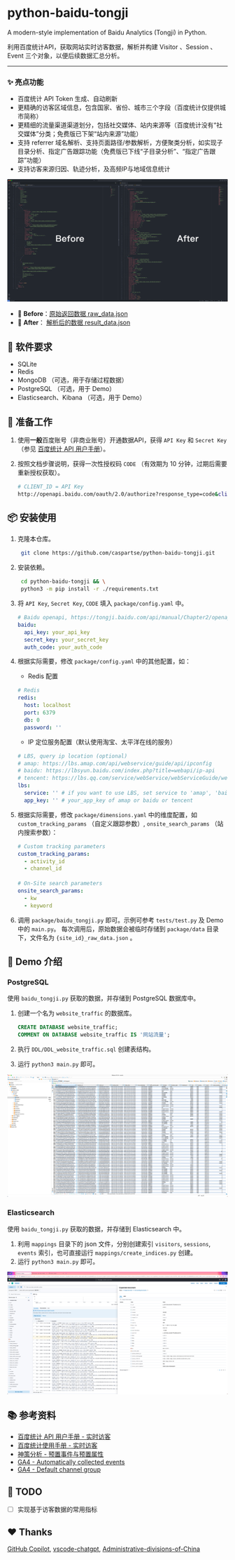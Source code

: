 # python-baidu-tongji

A modern-style implementation of Baidu Analytics (Tongji) in Python.

利用百度统计API，获取网站实时访客数据，解析并构建 Visitor 、Session 、Event 三个对象，以便后续数据汇总分析。

---

### ✨ 亮点功能

- 百度统计 API Token 生成、自动刷新
- 更精确的访客区域信息，包含国家、省份、城市三个字段（百度统计仅提供城市简称）
- 更精细的流量渠道渠道划分，包括社交媒体、站内来源等（百度统计没有“社交媒体”分类；免费版已下架“站内来源”功能）
- 支持 referrer 域名解析、支持页面路径/参数解析，方便聚类分析，如实现子目录分析、指定广告跟踪功能（免费版已下线“子目录分析”、“指定广告跟踪”功能）
- 支持访客来源归因、轨迹分析，及高频IP与地域信息统计

![before_after](assets/screenshots/before_after.png)

- 🤔 **Before**：[原始返回数据 raw_data.json](./tests/16847648_raw_data.json)
- 🤩 **After**： [解析后的数据 result_data.json](./tests/16847648_result_data.json)


## 🧩 软件要求

- SQLite
- Redis
- MongoDB （可选，用于存储过程数据）
- PostgreSQL （可选，用于 Demo）
- Elasticsearch、Kibana （可选，用于 Demo）


## 🏁 准备工作

1. 使用**一般**百度账号（非商业账号）开通数据API，获得 `API Key` 和 `Secret Key` （参见 [百度统计 API 用户手册](https://tongji.baidu.com/api/manual/)）。
2. 按照文档步骤说明，获得一次性授权码 `CODE` （有效期为 10 分钟，过期后需要重新授权获取）。

    ```Bash
    # CLIENT_ID = API Key
    http://openapi.baidu.com/oauth/2.0/authorize?response_type=code&client_id={CLIENT_ID}&redirect_uri=oob&scope=basic&display=popup
    ```


## 📦 安装使用

1. 克隆本仓库。

   ```Bash
    git clone https://github.com/caspartse/python-baidu-tongji.git
    ```

2. 安装依赖。

   ```Bash
    cd python-baidu-tongji && \
    python3 -m pip install -r ./requirements.txt
   ```

3. 将 `API Key`, `Secret Key`, `CODE` 填入 `package/config.yaml` 中。

    ```YAML
    # Baidu openapi, https://tongji.baidu.com/api/manual/Chapter2/openapi.html
    baidu:
      api_key: your_api_key
      secret_key: your_secret_key
      auth_code: your_auth_code
    ```

4. 根据实际需要，修改 `package/config.yaml` 中的其他配置，如：

    - Redis 配置

    ```YAML
    # Redis
    redis:
      host: localhost
      port: 6379
      db: 0
      password: ''
    ```

   - IP 定位服务配置（默认使用淘宝、太平洋在线的服务）

    ```YAML
    # LBS, query ip location (optional)
    # amap: https://lbs.amap.com/api/webservice/guide/api/ipconfig
    # baidu: https://lbsyun.baidu.com/index.php?title=webapi/ip-api
    # tencent: https://lbs.qq.com/service/webService/webServiceGuide/webServiceIp
    lbs:
      service: '' # if you want to use LBS, set service to 'amap', 'baidu' or 'tencent'
      app_key: '' # your_app_key of amap or baidu or tencent
    ```

5. 根据实际需要，修改 `package/dimensions.yaml` 中的维度配置，如 `custom_tracking_params` （自定义跟踪参数）, `onsite_search_params` （站内搜索参数）：

    ```YAML
    # Custom tracking parameters
    custom_tracking_params:
      - activity_id
      - channel_id

    # On-Site search parameters
    onsite_search_params:
      - kw
      - keyword
    ```

6. 调用 `package/baidu_tongji.py` 即可。示例可参考 `tests/test.py` 及 Demo 中的 `main.py`。
   每次调用后，原始数据会被临时存储到 `package/data` 目录下，文件名为 `{site_id}_raw_data.json` 。


## 🐣 Demo 介绍

### PostgreSQL

使用 `baidu_tongji.py` 获取的数据，并存储到 PostgreSQL 数据库中。

1. 创建一个名为 `website_traffic` 的数据库。

    ```SQL
    CREATE DATABASE website_traffic;
    COMMENT ON DATABASE website_traffic IS '网站流量';
    ```

2. 执行 `DDL/DDL_website_traffic.sql` 创建表结构。
3. 运行 `python3 main.py` 即可。

![PostgreSQL](assets/screenshots/demo_postgresql.png)

### Elasticsearch

使用 `baidu_tongji.py` 获取的数据，并存储到 Elasticsearch 中。

1. 利用 `mappings` 目录下的 json 文件，分别创建索引 `visitors`, `sessions`, `events` 索引，也可直接运行 `mappings/create_indices.py` 创建。
2. 运行 `python3 main.py` 即可。

![Elasticsearch](assets/screenshots/demo_elasticsearch.png)


## 📚 参考资料

- [百度统计 API 用户手册 - 实时访客](https://tongji.baidu.com/api/manual/Chapter1/trend_latest_a.html)
- [百度统计使用手册 - 实时访客](https://tongji.baidu.com/holmes/Analytics/%E4%BA%A7%E5%93%81%E4%BD%BF%E7%94%A8%E6%8C%87%E5%8D%97/%E6%A6%82%E8%A7%88/%E6%B5%81%E9%87%8F%E5%88%86%E6%9E%90/%E5%AE%9E%E6%97%B6%E8%AE%BF%E5%AE%A2/)
- [神策分析 - 预置事件与预置属性](https://manual.sensorsdata.cn/sa/latest/tech_sdk_all_preset_properties-89620676.html)
- [GA4 - Automatically collected events](https://support.google.com/analytics/answer/9234069?hl=en&ref_topic=13367566)
- [GA4 - Default channel group](https://support.google.com/analytics/answer/9756891?hl=en&ref_topic=11151952)


## 📝 TODO

- [ ] 实现基于访客数据的常用指标


## ❤️ Thanks
[GitHub Copilot](https://github.com/features/copilot), [vscode-chatgpt](https://github.com/gencay/vscode-chatgpt), [Administrative-divisions-of-China](https://github.com/modood/Administrative-divisions-of-China)
